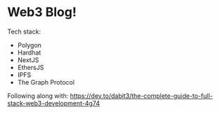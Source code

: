 # Web3 Blog!

Tech stack:
* Polygon
* Hardhat
* NextJS
* EthersJS
* IPFS
* The Graph Protocol

Following along with: https://dev.to/dabit3/the-complete-guide-to-full-stack-web3-development-4g74
